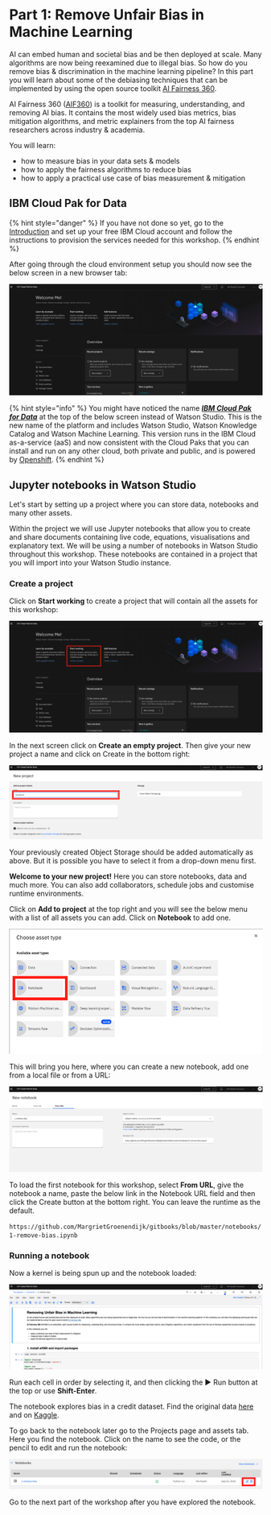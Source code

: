 # Part 1: Remove Unfair Bias in Machine Learning

AI can embed human and societal bias and be then deployed at scale. Many algorithms are now being reexamined due to illegal bias. So how do you remove bias & discrimination in the machine learning pipeline? In this part  you will learn about some of the debiasing techniques that can be implemented by using the open source toolkit [AI Fairness 360](https://aif360.mybluemix.net/).

AI Fairness 360 \([AIF360](https://github.com/Trusted-AI/AIF360)\) is a toolkit for measuring, understanding, and removing AI bias. It contains the most widely used bias metrics, bias mitigation algorithms, and metric explainers from the top AI fairness researchers across industry & academia.

You will learn:

* how to measure bias in your data sets & models
* how to apply the fairness algorithms to reduce bias
* how to apply a practical use case of bias measurement & mitigation

## IBM Cloud Pak for Data

{% hint style="danger" %}
If you have not done so yet, go to the [Introduction](https://margriet-groenendijk.gitbook.io/trusted-ai-workshop/introduction) and set up your free IBM Cloud account and follow the instructions to provision the services needed for this workshop.
{% endhint %}

After going through the cloud environment setup you should now see the below screen in a new browser tab:

![](.gitbook/assets/screenshot-2020-08-21-at-16.50.56%20%281%29.png)

{% hint style="info" %}
You might have noticed the name [_**IBM Cloud Pak for Data**_](https://www.ibm.com/uk-en/products/cloud-pak-for-data) at the top of the below screen instead of Watson Studio. This is the new name of the platform and includes Watson Studio, Watson Knowledge Catalog and Watson Machine Learning. This version runs in the IBM Cloud as-a-service \(aaS\) and now consistent with the Cloud Paks that you can install and run on any other cloud, both private and public, and is powered by [Openshift](https://www.openshift.com/).
{% endhint %}

## Jupyter notebooks in Watson Studio

Let's start by setting up a project where you can store data, notebooks and many other assets. 

Within the project we will use Jupyter notebooks that allow you to create and share documents containing live code, equations, visualisations and explanatory text. We will be using a number of notebooks in Watson Studio throughout this workshop. These notebooks are contained in a project that you will import into your Watson Studio instance.

### Create a project

Click on **Start working** to create a project that will contain all the assets for this workshop:

![](.gitbook/assets/screenshot-2020-08-21-at-16.50.56.png)

In the next screen click on **Create an empty project**. Then give your new project a name and click on Create in the bottom right:

![](.gitbook/assets/screenshot-2020-09-03-at-10.50.45.png)

Your previously created Object Storage should be added automatically as above. But it is possible you have to select it from a drop-down menu first.

**Welcome to your new project!** Here you can store notebooks, data and much more. You can also add collaborators, schedule jobs and customise runtime environments. 

Click on **Add to project** at the top right and you will see the below menu with a list of all assets you can add. Click on **Notebook** to add one.

![](.gitbook/assets/screenshot-2020-09-03-at-10.56.21.png)

This will bring you here, where you can create a new notebook, add one from a local file or from a URL:

![](.gitbook/assets/screenshot-2020-09-03-at-11.22.15.png)

To load the first notebook for this workshop, select **From URL**, give the notebook a name, paste the below link in the Notebook URL field and then click the Create button at the bottom right. You can leave the runtime as the default. 

`https://github.com/MargrietGroenendijk/gitbooks/blob/master/notebooks/1-remove-bias.ipynb`

### Running a notebook

Now a kernel is being spun up and the notebook loaded:

![](.gitbook/assets/screenshot-2020-09-03-at-11.28.05.png)

Run each cell in order by selecting it, and then clicking the ▶︎ Run button at the top or use **Shift-Enter**. 

The notebook explores bias in a credit dataset. Find the original data [here](https://archive.ics.uci.edu/ml/datasets/Statlog+%28German+Credit+Data%29) and on [Kaggle](https://www.kaggle.com/uciml/german-credit). 

To go back to the notebook later go to the Projects page and assets tab. Here you find the notebook. Click on the name to see the code, or the pencil to edit and run the notebook:

![](.gitbook/assets/screenshot-2020-09-03-at-12.00.01.png)

Go to the next part of the workshop after you have explored the notebook.

